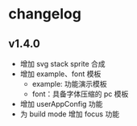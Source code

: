 # changelog

## v1.4.0
- 增加 svg stack sprite 合成
- 增加 example、font 模板
  -  example: 功能演示模板
  -  font：具备字体压缩的 pc 模板
- 增加 userAppConfig 功能
- 为 build mode 增加 focus 功能
